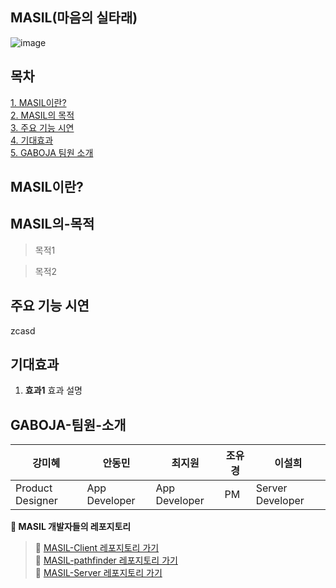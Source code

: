 ## MASIL(마음의 실타래)
![image](https://github.com/user-attachments/assets/14da3eb1-699d-49dd-9a73-cef959952534)

## 목차
[1. MASIL이란?](#MASIL이란?)    
[2. MASIL의 목적](#MASIL의-목적)    
[3. 주요 기능 시연](#주요-기능-시연)      
[4. 기대효과](#기대효과)    
[5. GABOJA 팀원 소개](#GABOJA-팀원-소개)    

## MASIL이란?



## MASIL의-목적
> 목적1


> 목적2



## 주요 기능 시연
zcasd

## 기대효과
1. **효과1**
효과 설명

## GABOJA-팀원-소개

| 강미혜 | 안동민 | 최지원 | 조유경 | 이설희 |
| ------------ | ------------- | ------------- | ------------- | ------------- |
| Product Designer | App Developer | App Developer | PM | Server Developer |

**🔗 MASIL 개발자들의 레포지토리**
> 🧶 [MASIL-Client 레포지토리 가기](https://github.com/JA2024-GABOJA/gaboja-client)  
> 🧶 [MASIL-pathfinder 레포지토리 가기](https://github.com/JA2024-GABOJA/pathfinding)    
> 🧶 [MASIL-Server 레포지토리 가기](https://github.com/JA2024-GABOJA/gaboja-server)  
